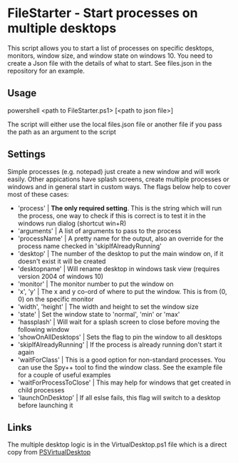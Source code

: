 # FileStarter - Start processes on multiple desktops

This script allows you to start a list of processes on specific desktops, monitors, window size, and window state on windows 10.  You need to create a Json file with the details of what to start.  See files.json in the repository for an example.

## Usage

powershell \<path to FileStarter.ps1\> [\<path to json file\>]

The script will either use the local files.json file or another file if you pass the path as an argument to the script

## Settings

Simple processes (e.g. notepad) just create a new window and will work easily.  Other appications have splash screens, create multiple processes or windows and in general start in custom ways.  The flags below help to cover most of these cases:

- 'process' | **The only required setting**.  This is the string which will run the process, one way to check if this is correct is to test it in the windows run dialog (shortcut win+R)
- 'arguments' | A list of arguments to pass to the process
- 'processName' | A pretty name for the output, also an override for the process name checked in 'skipIfAlreadyRunning'
- 'desktop' | The number of the desktop to put the main window on, if it doesn't exist it will be created
- 'desktopname' | Will rename desktop in windows task view (requires version 2004 of windows 10)
- 'monitor' | The monitor number to put the window on
- 'x', 'y' | The x and y co-ord of where to put the window.  This is from (0, 0) on the specific monitor
- 'width', 'height' | The width and height to set the window size
- 'state' | Set the window state to 'normal', 'min' or 'max'
- 'hassplash' | Will wait for a splash screen to close before moving the following window
- 'showOnAllDesktops' | Sets the flag to pin the window to all desktops
- 'skipIfAlreadyRunning' | If the process is already running don't start it again
- 'waitForClass' | This is a good option for non-standard processes.  You can use the Spy++ tool to find the window class.  See the example file for a couple of useful examples
- 'waitForProcessToClose' | This may help for windows that get created in child processes
- 'launchOnDesktop' | If all eslse fails, this flag will switch to a desktop before launching it

## Links

The multiple desktop logic is in the VirtualDesktop.ps1 file which is a direct copy from [PSVirtualDesktop](https://github.com/MScholtes/TechNet-Gallery/tree/master/VirtualDesktop)
